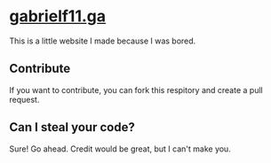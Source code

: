# [gabrielf11.ga](https://gabrielf11.ga/)

This is a little website I made because I was bored.

## Contribute

If you want to contribute, you can fork this respitory and create a pull request.

## Can I steal your code?

Sure! Go ahead. Credit would be great, but I can't make you.
